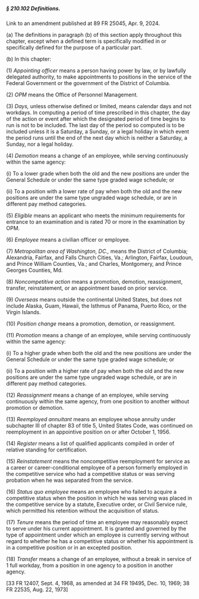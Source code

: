 ##### § 210.102 Definitions. #####

Link to an amendment published at 89 FR 25045, Apr. 9, 2024.

(a) The definitions in paragraph (b) of this section apply throughout this chapter, except when a defined term is specifically modified in or specifically defined for the purpose of a particular part.

(b) In this chapter:

(1) *Appointing officer* means a person having power by law, or by lawfully delegated authority, to make appointments to positions in the service of the Federal Government or the government of the District of Columbia.

(2) *OPM* means the Office of Personnel Management.

(3) *Days,* unless otherwise defined or limited, means calendar days and not workdays. In computing a period of time prescribed in this chapter, the day of the action or event after which the designated period of time begins to run is not to be included. The last day of the period so computed is to be included unless it is a Saturday, a Sunday, or a legal holiday in which event the period runs until the end of the next day which is neither a Saturday, a Sunday, nor a legal holiday.

(4) *Demotion* means a change of an employee, while serving continuously within the same agency:

(i) To a lower grade when both the old and the new positions are under the General Schedule or under the same type graded wage schedule; or

(ii) To a position with a lower rate of pay when both the old and the new positions are under the same type ungraded wage schedule, or are in different pay method categories.

(5) *Eligible* means an applicant who meets the minimum requirements for entrance to an examination and is rated 70 or more in the examination by OPM.

(6) *Employee* means a civilian officer or employee.

(7) *Metropolitan area of Washington, DC.,* means the District of Columbia; Alexandria, Fairfax, and Falls Church Cities, Va.; Arlington, Fairfax, Loudoun, and Prince William Counties, Va.; and Charles, Montgomery, and Prince Georges Counties, Md.

(8) *Noncompetitive action* means a promotion, demotion, reassignment, transfer, reinstatement, or an appointment based on prior service.

(9) *Overseas* means outside the continental United States, but does not include Alaska, Guam, Hawaii, the Isthmus of Panama, Puerto Rico, or the Virgin Islands.

(10) *Position change* means a promotion, demotion, or reassignment.

(11) *Promotion* means a change of an employee, while serving continuously within the same agency:

(i) To a higher grade when both the old and the new positions are under the General Schedule or under the same type graded wage schedule; or

(ii) To a position with a higher rate of pay when both the old and the new positions are under the same type ungraded wage schedule, or are in different pay method categories.

(12) *Reassignment* means a change of an employee, while serving continuously within the same agency, from one position to another without promotion or demotion.

(13) *Reemployed annuitant* means an employee whose annuity under subchapter III of chapter 83 of title 5, United States Code, was continued on reemployment in an appointive position on or after October 1, 1956.

(14) *Register* means a list of qualified applicants compiled in order of relative standing for certification.

(15) *Reinstatement* means the noncompetitive reemployment for service as a career or career-conditional employee of a person formerly employed in the competitive service who had a competitive status or was serving probation when he was separated from the service.

(16) *Status quo employee* means an employee who failed to acquire a competitive status when the position in which he was serving was placed in the competitive service by a statute, Executive order, or Civil Service rule, which permitted his retention without the acquisition of status.

(17) *Tenure* means the period of time an employee may reasonably expect to serve under his current appointment. It is granted and governed by the type of appointment under which an employee is currently serving without regard to whether he has a competitive status or whether his appointment is in a competitive position or in an excepted position.

(18) *Transfer* means a change of an employee, without a break in service of 1 full workday, from a position in one agency to a position in another agency.

[33 FR 12407, Sept. 4, 1968, as amended at 34 FR 19495, Dec. 10, 1969; 38 FR 22535, Aug. 22, 1973]